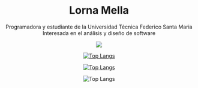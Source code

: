 <div align="center">
  <h1> Lorna Mella </h1>
  <p> 
    Programadora y estudiante de la Universidad Técnica Federico Santa Maria <br/>
    Interesada en el análisis y diseño de software
  </p>
  <img src="https://metrics.lecoq.io/lmellan?template=classic&base.header=0&base.repositories=0&base.metadata=0&languages=1&introduction=1&languages.limit=8&languages.sections=most-used&languages.colors=github&languages.threshold=0%25&languages.indepth=false&languages.analysis.timeout=15&languages.categories=markup%2C%20programming&languages.recent.categories=markup%2C%20programming&languages.recent.load=300&languages.recent.days=14&introduction.title=true&config.timezone=America%2FSantiago"/>

 [![Top Langs](https://github-readme-stats.vercel.app/api/top-langs/?username=lmellan&layout=pie&bg_color=00000000&hide_border=true)](https://github.com/lmellan/github-readme-stats)

[![Top Langs](https://github-readme-stats.vercel.app/api/top-langs/?username=lmellan&layout=donut-vertical&bg_color=00000000&hide_border=true)](https://github.com/lmellan/github-readme-stats)

![Top Langs](https://github-readme-stats.vercel.app/api/top-langs/?username=lmellan&layout=compact&bg_color=00000000&hide_border=true)
</div>
